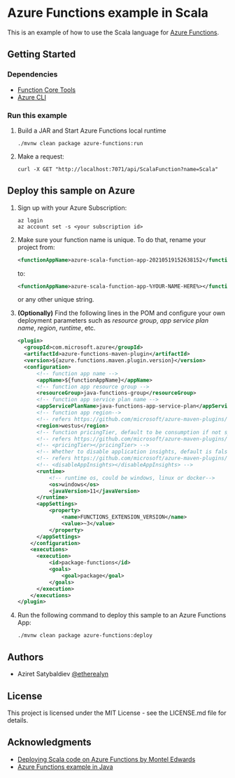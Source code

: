 # Azure Functions example in Scala

This is an example of how to use the Scala language for [Azure Functions](https://docs.microsoft.com/en-us/azure/azure-functions/).

## Getting Started

### Dependencies

* [Function Core Tools](https://aka.ms/azfunc-install)
* [Azure CLI](https://docs.microsoft.com/en-us/cli/azure/install-azure-cli)

### Run this example

1. Build a JAR and Start Azure Functions local runtime
    ```shell script
    ./mvnw clean package azure-functions:run
    ```
2. Make a request:
    ```shell script
    curl -X GET "http://localhost:7071/api/ScalaFunction?name=Scala"
    ```

## Deploy this sample on Azure

1. Sign up with your Azure Subscription:
    ```shell script
    az login
    az account set -s <your subscription id>
    ```

2. Make sure your function name is unique. To do that, rename your project from:
    ```xml
   <functionAppName>azure-scala-function-app-20210519152638152</functionAppName> 
    ```
   to:
   ```xml
   <functionAppName>azure-scala-function-app-%YOUR-NAME-HERE%></functionAppName>
   ```
   or any other unique string.
   

3. **(Optionally)** Find the following lines in the POM and configure your own deployment parameters 
such as *resource group*, *app service plan name*, *region*, *runtime*, etc.

    ```xml
    <plugin>
      <groupId>com.microsoft.azure</groupId>
      <artifactId>azure-functions-maven-plugin</artifactId>
      <version>${azure.functions.maven.plugin.version}</version>
      <configuration>
          <!-- function app name -->
          <appName>${functionAppName}</appName>
          <!-- function app resource group -->
          <resourceGroup>java-functions-group</resourceGroup>
          <!-- function app service plan name -->
          <appServicePlanName>java-functions-app-service-plan</appServicePlanName>
          <!-- function app region-->
          <!-- refers https://github.com/microsoft/azure-maven-plugins/wiki/Azure-Functions:-Configuration-Details#supported-regions for all valid values -->
          <region>westus</region>
          <!-- function pricingTier, default to be consumption if not specified -->
          <!-- refers https://github.com/microsoft/azure-maven-plugins/wiki/Azure-Functions:-Configuration-Details#supported-pricing-tiers for all valid values -->
          <!-- <pricingTier></pricingTier> -->
          <!-- Whether to disable application insights, default is false -->
          <!-- refers https://github.com/microsoft/azure-maven-plugins/wiki/Azure-Functions:-Configuration-Details for all valid configurations for application insights-->
          <!-- <disableAppInsights></disableAppInsights> -->
          <runtime>
              <!-- runtime os, could be windows, linux or docker-->
              <os>windows</os>
              <javaVersion>11</javaVersion>
          </runtime>
          <appSettings>
              <property>
                  <name>FUNCTIONS_EXTENSION_VERSION</name>
                  <value>~3</value>
              </property>
          </appSettings>
        </configuration>
        <executions>
          <execution>
              <id>package-functions</id>
              <goals>
                  <goal>package</goal>
              </goals>
          </execution>
        </executions>
    </plugin>
    ```

4. Run the following command to deploy this sample to an Azure Functions App:
    ```shell script
    ./mvnw clean package azure-functions:deploy
    ```

## Authors

* Aziret Satybaldiev [@etherealyn](https://twitter.com/etherealyn)

## License

This project is licensed under the MIT License - see the LICENSE.md file for details.

## Acknowledgments

* [Deploying Scala code on Azure Functions by Montel Edwards](https://monteledwards.com/2018/10/07/deploying-scala-code-on-azure-functions/)
* [Azure Functions example in Java](https://github.com/Azure-Samples/azure-functions-samples-java)
